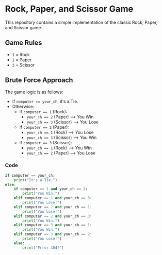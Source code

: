 # Rock, Paper, and Scissor Game

This repository contains a simple implementation of the classic Rock, Paper, and Scissor game.

## Game Rules

- `1` = Rock
- `2` = Paper
- `3` = Scissor

## Brute Force Approach

The game logic is as follows:

- If `computer == your_ch`, it's a Tie.
- Otherwise:
  - If `computer == 1` (Rock):
    - `your_ch == 2` (Paper) --> You Win
    - `your_ch == 3` (Scissor) --> You Lose
  - If `computer == 2` (Paper):
    - `your_ch == 1` (Rock) --> You Lose
    - `your_ch == 3` (Scissor) --> You Win
  - If `computer == 3` (Scissor):
    - `your_ch == 1` (Rock) --> You Win
    - `your_ch == 2` (Paper) --> You Lose

### Code

```python
if computer == your_ch:
    print("It's a Tie.")
else:
    if computer == 1 and your_ch == 2:
        print("You Win.")
    elif computer == 1 and your_ch == 3:
        print("You Lose!")
    elif computer == 2 and your_ch == 1:
        print("You Lose!")
    elif computer == 2 and your_ch == 3:
        print("You Win.")
    elif computer == 3 and your_ch == 1:
        print("You Win.")
    elif computer == 3 and your_ch == 2:
        print("You Lose!")
    else:
        print("Error 404!")